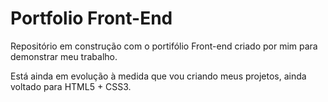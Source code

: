 # Portfolio Front-End
 Repositório em construção com o portifólio Front-end criado por mim para demonstrar meu trabalho.

 Está ainda em evolução à medida que vou criando meus projetos, ainda voltado para HTML5 + CSS3.
